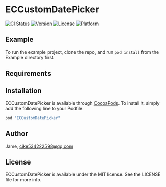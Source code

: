 # ECCustomDatePicker

[![CI Status](http://img.shields.io/travis/Jame/ECCustomDatePicker.svg?style=flat)](https://travis-ci.org/Jame/ECCustomDatePicker)
[![Version](https://img.shields.io/cocoapods/v/ECCustomDatePicker.svg?style=flat)](http://cocoapods.org/pods/ECCustomDatePicker)
[![License](https://img.shields.io/cocoapods/l/ECCustomDatePicker.svg?style=flat)](http://cocoapods.org/pods/ECCustomDatePicker)
[![Platform](https://img.shields.io/cocoapods/p/ECCustomDatePicker.svg?style=flat)](http://cocoapods.org/pods/ECCustomDatePicker)

## Example

To run the example project, clone the repo, and run `pod install` from the Example directory first.

## Requirements

## Installation

ECCustomDatePicker is available through [CocoaPods](http://cocoapods.org). To install
it, simply add the following line to your Podfile:

```ruby
pod "ECCustomDatePicker"
```

## Author

Jame, cike534222598@qq.com

## License

ECCustomDatePicker is available under the MIT license. See the LICENSE file for more info.
